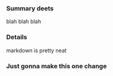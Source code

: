 ### Summary deets
blah blah blah

### Details
markdown is pretty neat

### Just gonna make this one change
